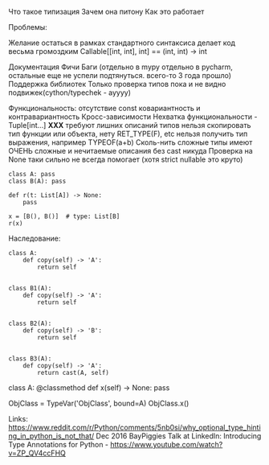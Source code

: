 Что такое типизация
Зачем она питону
Как это работает

Проблемы:

Желание остаться в рамках стандартного синтаксиса делает код весьма громоздким
    Callable[[int, int], int] == (int, int) -> int

Документация
Фичи
Баги (отдельно в mypy отдельно в pycharm, остальные еще не успели подтянуться. всего-то 3 года прошло)
Поддержка библиотек
Только проверка типов пока и не видно подвижек(cython/typechek - ауууу)

Функциональность:
    отсутствие const
    ковариантность и контравариантность
    Кросс-зависимости
    Нехватка функциональности - Tuple[int...]
    __XXX__ требуют лишних описаний типов
    нельзя скопировать тип функции или объекта, нету RET_TYPE(F), etc
    нельзя получить тип выражения, например TYPEOF(a+b)
    Сколь-нить сложные типы имеют ОЧЕНЬ сложные и нечитаемые описания
    без cast никуда
    Проверка на None таки сильно не всегда помогает (хотя strict nullable это круто)


    class A: pass
    class B(A): pass

    def r(t: List[A]) -> None:
        pass

    x = [B(), B()]  # type: List[B]
    r(x)


Наследование:

    class A:
        def copy(self) -> 'A':
            return self


    class B1(A):
        def copy(self) -> 'A':
            return self


    class B2(A):
        def copy(self) -> 'B':
            return self


    class B3(A):
        def copy(self) -> 'A':
            return cast(A, self)



class A:
    @classmethod
    def x(self) -> None:
        pass


ObjClass = TypeVar('ObjClass', bound=A)
ObjClass.x()



Links:
https://www.reddit.com/r/Python/comments/5nb0si/why_optional_type_hinting_in_python_is_not_that/
Dec 2016 BayPiggies Talk at LinkedIn: Introducing Type Annotations for Python - https://www.youtube.com/watch?v=ZP_QV4ccFHQ